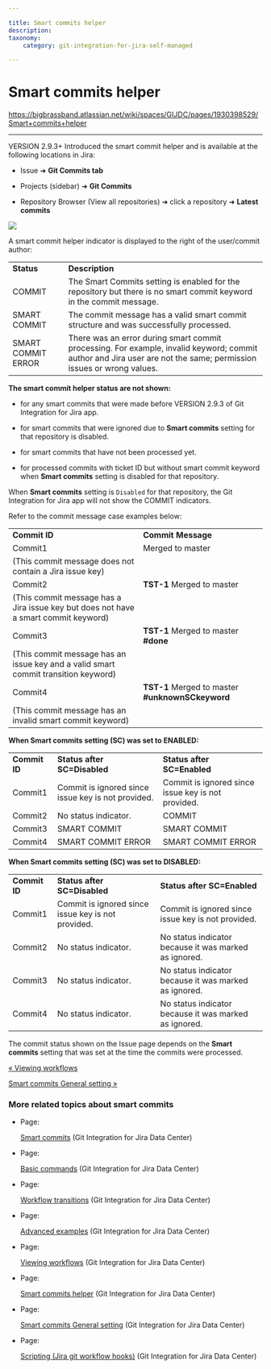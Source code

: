 ```yaml
---

title: Smart commits helper
description:
taxonomy:
    category: git-integration-for-jira-self-managed

---
```


# Smart commits helper

<https://bigbrassband.atlassian.net/wiki/spaces/GIJDC/pages/1930398529/Smart+commits+helper>

* * *

VERSION 2.9.3+ Introduced the smart commit helper and is available at the following locations in Jira:

*   Issue ➜ **Git Commits tab**
    
*   Projects (sidebar) ➜ **Git Commits**
    
*   Repository Browser (View all repositories) ➜ click a repository ➜ **Latest commits**
    

![](https://bigbrassband.atlassian.net/wiki/download/thumbnails/1930398529/smart-commit-helper-example.png?version=1&modificationDate=1630642893155&cacheVersion=1&api=v2&width=680&height=353)

  
A smart commit helper indicator is displayed to the right of the user/commit author:

|     |     |
| --- | --- |
| **Status** | **Description** |
| COMMIT | The Smart Commits setting is enabled for the repository but there is no smart commit keyword in the commit message. |
| SMART COMMIT | The commit message has a valid smart commit structure and was successfully processed. |
| SMART COMMIT ERROR | There was an error during smart commit processing. For example, invalid keyword; commit author and Jira user are not the same; permission issues or wrong values. |

  
**The smart commit helper status are not shown:**

*   for any smart commits that were made before VERSION 2.9.3 of Git Integration for Jira app.
    
*   for smart commits that were ignored due to **Smart commits** setting for that repository is disabled.
    
*   for smart commits that have not been processed yet.
    
*   for processed commits with ticket ID but without smart commit keyword when **Smart commits** setting is disabled for that repository.
    

When **Smart commits** setting is `Disabled` for that repository, the Git Integration for Jira app will not show the COMMIT indicators.

  
Refer to the commit message case examples below:

|     |     |
| --- | --- |
| **Commit ID** | **Commit Message** |
| Commit1 | Merged to master |
| (This commit message does not contain a Jira issue key) |
| Commit2 | **TST-1** Merged to master |
| (This commit message has a Jira issue key but does not have a smart commit keyword) |
| Commit3 | **TST-1** Merged to master **#done** |
| (This commit message has an issue key and a valid smart commit transition keyword) |
| Commit4 | **TST-1** Merged to master **#unknownSCkeyword** |
| (This commit message has an invalid smart commit keyword) |

  
**When Smart commits setting (SC) was set to ENABLED:**

|     |     |     |
| --- | --- | --- |
| **Commit ID** | **Status after SC=Disabled** | **Status after SC=Enabled** |
| Commit1 | Commit is ignored since issue key is not provided. | Commit is ignored since issue key is not provided. |
| Commit2 | No status indicator. | COMMIT |
| Commit3 | SMART COMMIT | SMART COMMIT |
| Commit4 | SMART COMMIT ERROR | SMART COMMIT ERROR |

  
**When Smart commits setting (SC) was set to DISABLED:**

|     |     |     |
| --- | --- | --- |
| **Commit ID** | **Status after SC=Disabled** | **Status after SC=Enabled** |
| Commit1 | Commit is ignored since issue key is not provided. | Commit is ignored since issue key is not provided. |
| Commit2 | No status indicator. | No status indicator because it was marked as ignored. |
| Commit3 | No status indicator. | No status indicator because it was marked as ignored. |
| Commit4 | No status indicator. | No status indicator because it was marked as ignored. |

The commit status shown on the Issue page depends on the **Smart commits** setting that was set at the time the commits were processed.

[« Viewing workflows](/wiki/spaces/GIJDC/pages/1930398494/Viewing+workflows)

[Smart commits General setting »](/wiki/spaces/GIJDC/pages/1930398554/Smart+commits+General+setting)

### More related topics about smart commits

*   Page:
    
    [Smart commits](/wiki/spaces/GIJDC/pages/1930398395/Smart+commits) (Git Integration for Jira Data Center)
    
*   Page:
    
    [Basic commands](/wiki/spaces/GIJDC/pages/1930398422/Basic+commands) (Git Integration for Jira Data Center)
    
*   Page:
    
    [Workflow transitions](/wiki/spaces/GIJDC/pages/1930398464/Workflow+transitions) (Git Integration for Jira Data Center)
    
*   Page:
    
    [Advanced examples](/wiki/spaces/GIJDC/pages/1930398446/Advanced+examples) (Git Integration for Jira Data Center)
    
*   Page:
    
    [Viewing workflows](/wiki/spaces/GIJDC/pages/1930398494/Viewing+workflows) (Git Integration for Jira Data Center)
    
*   Page:
    
    [Smart commits helper](/wiki/spaces/GIJDC/pages/1930398529/Smart+commits+helper) (Git Integration for Jira Data Center)
    
*   Page:
    
    [Smart commits General setting](/wiki/spaces/GIJDC/pages/1930398554/Smart+commits+General+setting) (Git Integration for Jira Data Center)
    
*   Page:
    
    [Scripting (Jira git workflow hooks)](/wiki/spaces/GIJDC/pages/1930398579) (Git Integration for Jira Data Center)